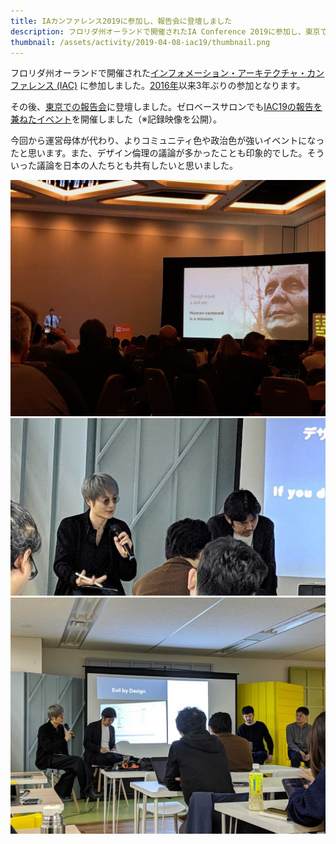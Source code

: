 ```yaml
---
title: IAカンファレンス2019に参加し、報告会に登壇しました
description: フロリダ州オーランドで開催されたIA Conference 2019に参加し、東京での報告会に登壇しました。
thumbnail: /assets/activity/2019-04-08-iac19/thumbnail.png
---
```


フロリダ州オーランドで開催された[インフォメーション・アーキテクチャ・カンファレンス (IAC)](https://www.theiaconference.com/) に参加しました。[2016年](/activity/2016/05/08/ia-sumimt.html)以来3年ぶりの参加となります。

その後、[東京での報告会](https://recruit-lifestyle.connpass.com/event/126174/)に登壇しました。ゼロベースサロンでも[IAC19の報告を兼ねたイベント](https://www.zerobase.jp/salon/2019/04/24/hardcore-ia.html)を開催しました（※記録映像を公開）。

今回から運営母体が代わり、よりコミュニティ色や政治色が強いイベントになったと思います。また、デザイン倫理の議論が多かったことも印象的でした。そういった議論を日本の人たちとも共有したいと思いました。

![](/assets/activity/2019-04-08-iac19/1.jpg)
![](/assets/activity/2019-04-08-iac19/2.jpg)
![](/assets/activity/2019-04-08-iac19/3.jpg)
